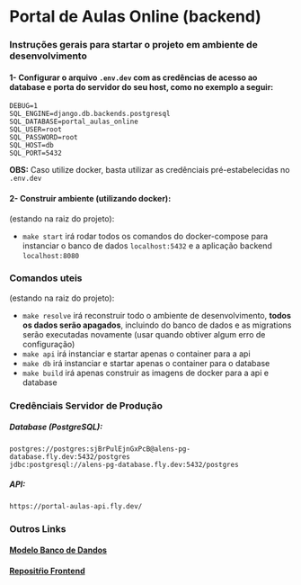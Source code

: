 # Portal de Aulas Online (backend)
### Instruções gerais para startar o projeto em ambiente de desenvolvimento
#### 1- Configurar o arquivo `.env.dev` com as credências de acesso ao database e porta do servidor do seu host, como no exemplo a seguir:
```
DEBUG=1
SQL_ENGINE=django.db.backends.postgresql
SQL_DATABASE=portal_aulas_online
SQL_USER=root
SQL_PASSWORD=root
SQL_HOST=db
SQL_PORT=5432
```
**OBS:** Caso utilize docker, basta utilizar as credênciais pré-estabelecidas no `.env.dev`

#### 2- Construir ambiente (utilizando docker):
(estando na raiz do projeto):
- `make start` irá rodar todos os comandos do docker-compose para instanciar o banco de dados `localhost:5432` e a aplicação backend `localhost:8080`

### Comandos uteis
(estando na raiz do projeto):
- `make resolve` irá reconstruir todo o ambiente de desenvolvimento, **todos os dados serão apagados**, incluindo do banco de dados e as migrations serão executadas novamente (usar quando obtiver algum erro de configuração)
- `make api` irá instanciar e startar apenas o container para a api
- `make db` irá instanciar e startar apenas o container para o database
- `make build` irá apenas construir as imagens de docker para a api e database

### Credênciais Servidor de Produção
##### Database (PostgreSQL):
`postgres://postgres:sjBrPulEjnGxPcB@alens-pg-database.fly.dev:5432/postgres`
<br/>
`jdbc:postgresql://alens-pg-database.fly.dev:5432/postgres`
##### API: 
`https://portal-aulas-api.fly.dev/`


### Outros Links
#### [Modelo Banco de Dandos](https://dbdiagram.io/d/642a4d435758ac5f17262b1e)
#### [Repositŕio Frontend](https://github.com/349Team/portal-aulas-online-frontend)